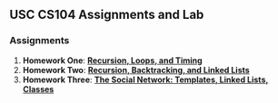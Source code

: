 USC CS104 Assignments and Lab 
--------

### Assignments
1. **Homework One**:  **[Recursion, Loops, and Timing][1]**
2. **Homework Two**:  **[Recursion, Backtracking, and Linked Lists][2]**
3. **Homework Three**: **[The Social Network: Templates, Linked Lists, Classes][3]**


[1]: https://bitbucket.org/bryanchong/cs104_fa2013/src/526c46db63a1355ff9f1a0208cbdfbbb4faefee4/HW1?at=master
[2]: https://bitbucket.org/bryanchong/cs104_fa2013/src/526c46db63a1355ff9f1a0208cbdfbbb4faefee4/HW2?at=master
[3]: https://bitbucket.org/bryanchong/cs104_fa2013/src/526c46db63a1355ff9f1a0208cbdfbbb4faefee4/HW3?at=master